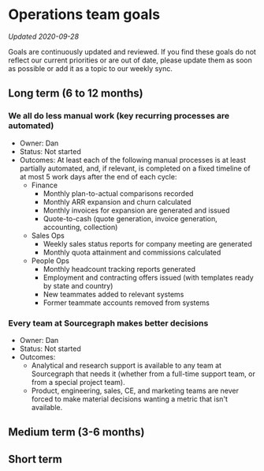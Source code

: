 # Operations team goals

_Updated 2020-09-28_

Goals are continuously updated and reviewed. If you find these goals do not reflect our current priorities or are out of date, please update them as soon as possible or add it as a topic to our weekly sync.

## Long term (6 to 12 months)

### We all do less manual work (key recurring processes are automated)

- Owner: Dan
- Status: Not started
- Outcomes: At least each of the following manual processes is at least partially automated, and, if relevant, is completed on a fixed timeline of at most 5 work days after the end of each cycle:
  - Finance
    - Monthly plan-to-actual comparisons recorded
    - Monthly ARR expansion and churn calculated
    - Monthly invoices for expansion are generated and issued
    - Quote-to-cash (quote generation, invoice generation, accounting, collection)
  - Sales Ops
    - Weekly sales status reports for company meeting are generated
    - Monthly quota attainment and commissions calculated
  - People Ops
    - Monthly headcount tracking reports generated
    - Employment and contracting offers issued (with templates ready by state and country)
    - New teammates added to relevant systems
    - Former teammate accounts removed from systems

### Every team at Sourcegraph makes better decisions

- Owner: Dan
- Status: Not started
- Outcomes:
  - Analytical and research support is available to any team at Sourcegraph that needs it (whether from a full-time support team, or from a special project team).
  - Product, engineering, sales, CE, and marketing teams are never forced to make material decisions wanting a metric that isn't available.



## Medium term (3-6 months)

## Short term
